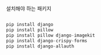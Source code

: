 설치해야 하는 패키지 

```python 

pip install django
pip install pillow
pip install pillow django-imagekit
pip install django-crispy-forms
pip install django-allauth

```